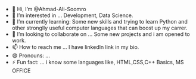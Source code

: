 - 👋 Hi, I’m @Ahmad-Ali-Soomro
- 👀 I’m interested in ... Development, Data Science.
- 🌱 I’m currently learning: Some new skills and trying to learn Python and other stronglly useful computer languages that can boost up my carrer.
- 💞️ I’m looking to collaborate on ... Some new projects and i am opened to work.
- 📫 How to reach me ... I have linkedIn link in my bio.
- 😄 Pronouns: ...
- ⚡ Fun fact: ... i know some languages like, HTML,CSS,C++ Basics, MS OFFICE

<!---
Ahmad-Ali-Soomro/Ahmad-Ali-Soomro is a ✨ special ✨ repository because its `README.md` (this file) appears on your GitHub profile.
You can click the Preview link to take a look at your changes.
--->
